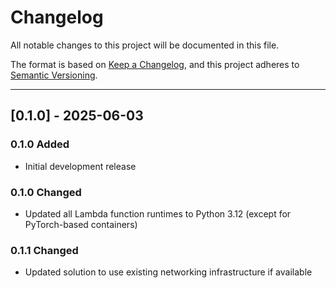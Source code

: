 # Changelog

All notable changes to this project will be documented in this file.

The format is based on [Keep a Changelog](https://keepachangelog.com/en/1.0.0/),
and this project adheres to [Semantic Versioning](https://semver.org/spec/v2.0.0.html).

---

## [0.1.0] - 2025-06-03

### 0.1.0 Added

- Initial development release

### 0.1.0 Changed

- Updated all Lambda function runtimes to Python 3.12 (except for PyTorch-based containers)

### 0.1.1 Changed

- Updated solution to use existing networking infrastructure if available